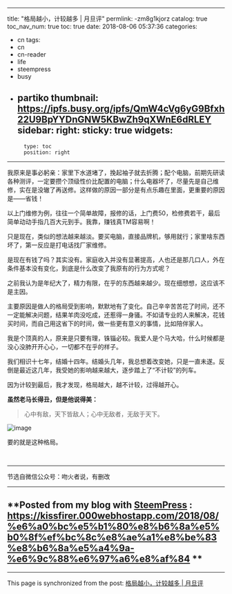 
---
title: "格局越小，计较越多   |  月旦评"
permlink: -zm8g1kjorz
catalog: true
toc_nav_num: true
toc: true
date: 2018-08-06 05:37:36
categories:
- cn
tags:
- cn
- cn-reader
- life
- steempress
- busy
- partiko
thumbnail: https://ipfs.busy.org/ipfs/QmW4cVg6yG9Bfxh22U9BpYYDnGNW5KBwZh9qXWnE6dRLEY
sidebar:
    right:
        sticky: true
widgets:
    -
        type: toc
        position: right
---


我原来是事必躬亲：家里下水道堵了，挽起袖子就去折腾；配个电脑，前期先研读各种测评，一定要攒个顶级性价比配置的电脑；什么电器坏了，尽量先是自己维修，实在是没辙了再送修。这样做的原因一部分是有点乐趣在里面，更重要的原因是——省钱！

以上门维修为例，往往一个简单故障，报修的话，上门费50，检修费若干，最后简单动动手指几百大元到手。我靠，赚钱真TM容易啊！

只是现在，类似的想法越来越淡。要买电脑，直接品牌机，够用就行；家里啥东西坏了，第一反应是打电话找厂家维修。

是现在有钱了吗？其实没有。家庭收入并没有显著提高，人也还是那几口人，外在条件基本没有变化，到底是什么改变了我原有的行为方式呢？

之前我认为是年纪大了，精力有限，在乎的东西越来越少。现在细想想，这应该不是主因。

主要原因是做人的格局受到影响，默默地有了变化。自己辛辛苦苦花了时间，还不一定能解决问题，结果羊肉没吃成，还惹得一身骚。不如请专业的人来解决，花钱买时间，而自己用这省下的时间，做一些更有意义的事情，比如陪伴家人。

我是个顶真的人，原来是只要有理，铢锱必较。我爱人是个马大哈，什么时候都是没心没肺开开心心，一切都不在乎的样子。

我们相识十七年，结婚十四年。结婚头几年，我总想着改变她，只是一直未遂。反倒是最近这几年，我受她的影响越来越大，逐步踏上了“不计较”的列车。

因为计较到最后，我才发现，格局越大，越不计较，过得越开心。

**虽然老马长得丑，但是他说得美：**
> 心中有敌，天下皆敌人；心中无敌者，无敌于天下。

![image](https://ipfs.busy.org/ipfs/QmW4cVg6yG9Bfxh22U9BpYYDnGNW5KBwZh9qXWnE6dRLEY)

要的就是这种格局。

&nbsp;

***

节选自微信公众号：吻火者说，有删改 

-------
**Posted from my blog with [SteemPress](https://wordpress.org/plugins/steempress/) : https://kissfirer.000webhostapp.com/2018/08/%e6%a0%bc%e5%b1%80%e8%b6%8a%e5%b0%8f%ef%bc%8c%e8%ae%a1%e8%be%83%e8%b6%8a%e5%a4%9a-%e6%9c%88%e6%97%a6%e8%af%84 **
-------

- - -

This page is synchronized from the post: [格局越小，计较越多   |  月旦评](https://steemit.com/@julian2013/-zm8g1kjorz)
